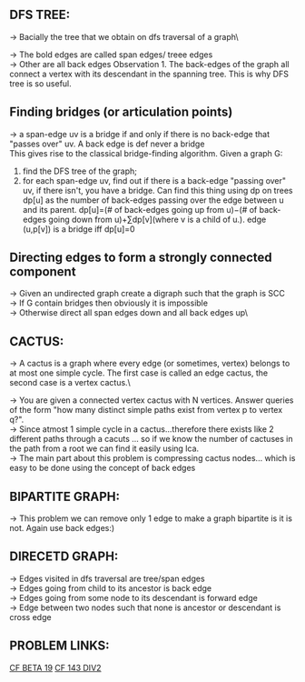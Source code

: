 **DFS TREE:**
---
-> Bacially the tree that we obtain on dfs traversal of a graph\


-> The bold edges are called span edges/ treee edges\
-> Other are all back edges
Observation 1. The back-edges of the graph all connect a vertex with its descendant in the spanning tree. This is why DFS tree is so useful.

**Finding bridges (or articulation points)**
--
-> a span-edge uv is a bridge if and only if there is no back-edge that "passes over" uv. A back edge is def never a bridge\
This gives rise to the classical bridge-finding algorithm. Given a graph G:
1. find the DFS tree of the graph;
2. for each span-edge uv, find out if there is a back-edge "passing over" uv, if there isn't, you have a bridge.
Can find this thing using dp on trees
dp[u] as the number of back-edges passing over the edge between u and its parent. 
dp[u]=(# of back-edges going up from u)−(# of back-edges going down from u)+∑dp[v](where v is a child of u.).
edge (u,p[v]) is a bridge iff dp[u]=0


**Directing edges to form a strongly connected component**
--

-> Given an undirected graph create a digraph such that the graph is SCC\
-> If G contain bridges then obviously it is impossible\
-> Otherwise direct all span edges down and all back edges up\

**CACTUS:**
--
-> A cactus is a graph where every edge (or sometimes, vertex) belongs to at most one simple cycle. The first case is called an edge cactus, the second case is a vertex cactus.\

-> You are given a connected vertex cactus with N vertices. Answer queries of the form "how many distinct simple paths exist from vertex p to vertex q?".\
-> Since atmost 1 simple cycle in a cactus...therefore there exists like 2 different paths through a cacuts ... so if we know the number of cactuses in the path from a root we can find it easily using lca.\
-> The main part about this problem is compressing cactus nodes... which is easy to be done using the concept of back edges


**BIPARTITE GRAPH:**
--

-> This problem we can remove only 1 edge to make a graph bipartite is it is not. Again use back edges:)


**DIRECETD GRAPH:**
--

-> Edges visited in dfs traversal are tree/span edges\
-> Edges going from child to its ancestor is back edge\
-> Edges going from some node to its descendant is forward edge\
-> Edge between two nodes such that none is ancestor or descendant is cross edge


**PROBLEM LINKS:**
--

[CF BETA 19](https://codeforces.com/contest/19/problem/E)
[CF 143 DIV2](https://codeforces.com/contest/231/problem/E)
